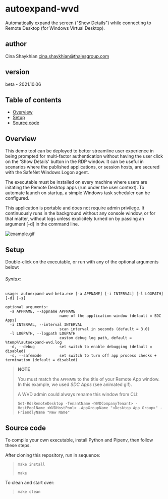 # autoexpand-wvd
 Automatically expand the screen ("Show Details") while connecting to Remote Desktop (for Windows Virtual Desktop).

## author
 Cina Shaykhian <cina.shaykhian@thalesgroup.com>

## version
 beta - 2021.10.06

## Table of contents
* [Overview](#overview)
* [Setup](#setup)
* [Source code](#source-code)

## Overview
This demo tool can be deployed to better streamline user experience in being prompted for multi-factor authentication without having the user click on the 'Show Details' button in the RDP window. It can be useful in scenarios where the published applications, or session hosts, are secured with the SafeNet Windows Logon agent.

The executable must be installed on every machine where users are initating the Remote Desktop apps (run under the user context). To automate launch on startup, a simple Windows task scheduler can be configured.

This application is portable and does not require admin privilege. It continuously runs in the background without any console window, or for that matter, without logs unless explicitely turned on by passing an argument [-d] in the command line.

![example.gif](https://github.com/thalesdemo/autoexpand-wvd/blob/main/example.gif)

## Setup

Double-click on the executable, or run with any of the optional arguments below:

###### Syntax:

```
usage: autoexpand-wvd-beta.exe [-a APPNAME] [-i INTERVAL] [-l LOGPATH] [-d] [-s]

optional arguments:
  -a APPNAME, --appname APPNAME
                        name of the application window (default = SDC Apps)
  -i INTERVAL, --interval INTERVAL
                        scan interval in seconds (default = 3.0)
  -l LOGPATH, --logpath LOGPATH
                        custom debug log path, default = %temp%\autoexpand-wvd.log
  -d, --debug           set switch to enable debugging (default = disabled)
  -s, --safemode        set switch to turn off app process checks + termination (default = disabled)
```


>__NOTE__
>
>You must match the `APPNAME` to the title of your Remote App window. In this example, we used *SDC Apps* (see animated gif).
>
>A WVD admin could always rename this window from CLI:
>
>``Set-RdsRemoteDesktop -TenantName <WVDCompanyTenant> -HostPoolName <WVDHostPool> -AppGroupName "<Desktop App Group>" -FriendlyName "New Name"``
  

## Source code
To compile your own executable, install Python and Pipenv, then follow these steps.

After cloning this repository, run in sequence:
> `make install`
>
> `make`

To clean and start over:
> `make clean`

